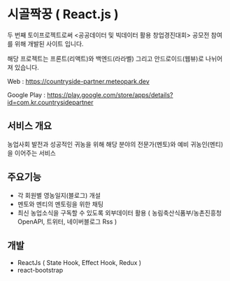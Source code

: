 # 시골짝꿍 ( React.js )

두 번째 토이프로젝트로써 <공공데이터 및 빅데이터 활용 창업경진대회> 공모전 참여를 위해 개발된 사이트 입니다.

해당 프로젝트는 프론트(리액트)와 백엔드(라라벨) 그리고 안드로이드(웹뷰)로 나뉘어져 있습니다.

Web : https://countryside-partner.meteopark.dev

Google Play : https://play.google.com/store/apps/details?id=com.kr.countrysidepartner

## 서비스 개요
농업사회 발전과 성공적인 귀농을 위해 해당 분야의 전문가(멘토)와 예비 귀농인(멘티)을 이어주는 서비스

## 주요기능
* 각 회원별 영농일지(블로그) 개설
* 멘토와 멘티의 멘토링을 위한 채팅
* 최신 농업소식을 구독할 수 있도록 외부데이터 활용 ( 농림축산식품부/농촌진흥청 OpenAPI, 트위터, 네이버블로그 Rss )

## 개발
* ReactJs ( State Hook, Effect Hook, Redux )
* react-bootstrap
